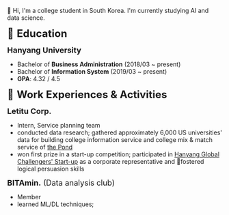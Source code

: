 👋 Hi, I'm a college student in South Korea. I'm currently studying AI and data science.

<span style="font-size: 24px;">📕 <b>Education</b></span>  

<span style="font-size: 18px;"><b>Hanyang University</b></span>
- Bachelor of **Business Administration** (2018/03 ~ present)
- Bachelor of **Information System** (2019/03 ~ present)
- **GPA**: 4.32 / 4.5

<span style="font-size: 24px;">💼 <b>Work Experiences & Activities</b></span>  

<span style="font-size: 18px;"><b>Letitu Corp.</b></span>
- Intern, Service planning team
- conducted data research; gathered approximately 6,000 US universities' data for building college information service and college mix & match service of [the Pond](https://diveintothepond.com/)
- won first prize in a start-up competition; participated in [Hanyang Global Challengers' Start-up](https://www.sedaily.com/NewsVIew/260YA2VEVE) as a corporate representative and fostered logical persuasion skills

<span style="font-size: 18px;"><b>BITAmin.</b> (Data analysis club)</span>
- Member
- learned ML/DL techniques; 
